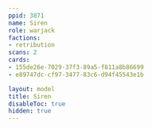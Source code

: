 ```yaml
---
ppid: 3871
name: Siren
role: warjack
factions:
- retribution
scans: 2
cards:
- 155de26e-7029-37f3-89a5-f811a8b86699
- e89747dc-cf97-3477-83c6-d94f45543e1b

layout: model
title: Siren
disableToc: true
hidden: true
---
```

